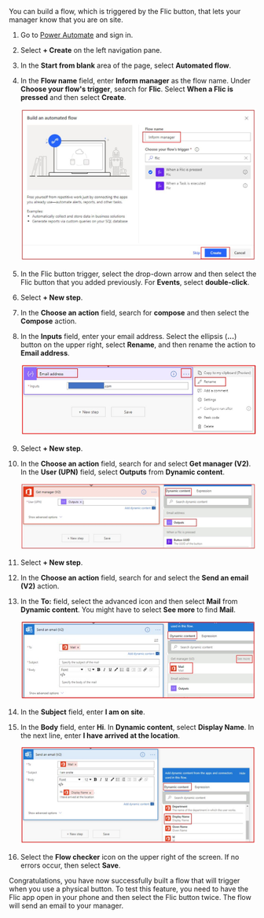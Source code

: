 You can build a flow, which is triggered by the Flic button, that lets your manager
know that you are on site.

1.  Go to [Power Automate](https://flow.microsoft.com/?azure-portal=true) and sign in.

1.  Select **+ Create** on the left navigation pane.

1.  In the **Start from blank** area of the page, select **Automated flow**.

1.  In the **Flow name** field, enter **Inform manager** as the flow name. Under **Choose your flow's trigger**, search for **Flic**. Select **When a Flic is pressed** and then select **Create**.

	![inform manager flow name](../media/inform-manager-flow-name.jpg)

1.  In the Flic button trigger, select the drop-down arrow and then select the Flic button that you added previously. For **Events**, select **double-click**.

1.  Select **+ New step**.

1.  In the **Choose an action** field, search for **compose** and then select the **Compose** action.

1.  In the **Inputs** field, enter your email address. Select the ellipsis (**...**) button on the upper right, select **Rename**, and then rename the action to **Email address**.

    ![add email compose](../media/add-email-compose.jpg)

1.  Select **+ New step**.

1. In the **Choose an action** field, search for and select **Get manager (V2)**. In the **User (UPN)** field, select **Outputs** from **Dynamic content**.

    ![Get manager](../media/get-manager.jpg)

1. Select **+ New step**.

1. In the **Choose an action** field, search for and select the **Send an email (V2)** action.

1. In the **To:** field, select the advanced icon and then select **Mail** from **Dynamic content**. You might have to select **See more** to find **Mail**.

    ![See more](../media/see-more.jpg)

1. In the **Subject** field, enter **I am on site**.

1. In the **Body** field, enter **Hi**. In **Dynamic content**, select **Display Name**. In the next line, enter **I have arrived at the location**.

    ![send email](../media/send-email.jpg)

16. Select the **Flow checker** icon on the upper right of the screen. If no errors occur, then select **Save**. 

Congratulations, you have now successfully built a flow that will trigger 
when you use a physical button. To test this feature, you need to have the Flic app open in your 
phone and then select the Flic button twice. The flow will send an email to 
your manager.
